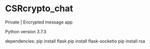 # CSRcrypto_chat
Private | Encrypted message app

Python version 3.7.3

dependencies:
  pip install flask
  pip install flask-socketio 
  pip install rsa
